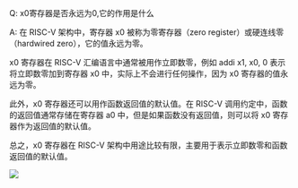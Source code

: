 Q:	x0寄存器是否永远为0,它的作用是什么

A:	在 RISC-V 架构中，寄存器 x0 被称为零寄存器（zero register）或硬连线零（hardwired zero），它的值永远为零。

x0 寄存器在 RISC-V 汇编语言中通常被用作立即数零，例如 addi x1, x0, 0 表示将立即数零加到寄存器 x0 中，实际上不会进行任何操作，因为 x0 寄存器的值永远为零。

此外，x0 寄存器还可以用作函数返回值的默认值。在 RISC-V 调用约定中，函数的返回值通常存储在寄存器 a0 中，但是如果函数没有返回值，则可以将 x0 寄存器作为返回值的默认值。

总之，x0 寄存器在 RISC-V 架构中用途比较有限，主要用于表示立即数零和函数返回值的默认值。

![](/home/biu/Desktop/oskernel2023-origin/doc/img/62B06332D48477BD7EA0CD7526FAC1EE.jpg)